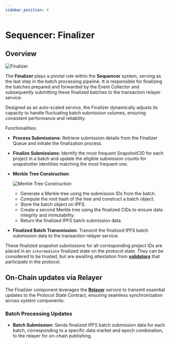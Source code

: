 ```yaml
---
sidebar_position: 4
---
```

# Sequencer: Finalizer

## Overview

![Finalizer](/images/finalizer-architecture.png)

The **Finalizer** plays a pivotal role within the **Sequencer** system, serving as the last step in the batch processing pipeline. It is responsible for finalizing the batches prepared and forwarded by the Event Collector and subsequently submitting these finalized batches to the transaction relayer service.

Designed as an auto-scaled service, the Finalizer dynamically adjusts its capacity to handle fluctuating batch submission volumes, ensuring consistent performance and reliability.

Functionalities:

- **Process Submissions:** Retrieve submission details from the Finalizer Queue and initiate the finalization process.
- **Finalize Submissions:** Identify the most frequent SnapshotCID for each project in a batch and update the eligible submission counts for snapshotter identities matching the most frequent one.
- **Merkle Tree Construction:**

    ![Merkle Tree Construction](/images/merkle-tree.png)
  - Generate a Merkle tree using the submission IDs from the batch.
  - Compute the root hash of the tree and construct a batch object.
  - Store the batch object on IPFS.
  - Create a second Merkle tree using the finalized CIDs to ensure data integrity and immutability.
  - Return the finalized IPFS batch submission data.
- **Finalized Batch Transmission:** Transmit the finalized IPFS batch submission data to the transaction relayer service.

These finalized snapshot submissions for all corresponding project IDs are placed in an `intermediate` finalized state on the protocol state. They can be considered to be trusted, but are awaiting attestation from [**validators**](/Protocol/Protocol_v2/validator.md) that participate in the protocol.

## On-Chain updates via Relayer
The Finalizer component leverages the [**Relayer**](/Protocol/Protocol_v2/relay.md) service to transmit essential updates to the Protocol State Contract, ensuring seamless synchronization across system components:

### Batch Processing Updates
- **Batch Submission:** Sends finalized IPFS batch submission data for each batch, corresponding to a specific data market and epoch combination, to the relayer for on-chain publishing.